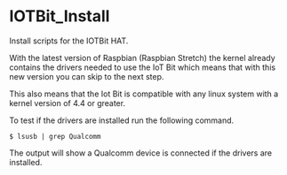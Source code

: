 # IOTBit_Install
Install scripts for the IOTBit HAT.<br />

With the latest version of Raspbian (Raspbian Stretch) the kernel already contains the drivers needed to use the IoT Bit which means that with this new version you can skip to the next step.<br />

This also means that the Iot Bit is compatible with any linux system with a kernel version of 4.4 or greater.<br />

To test if the drivers are installed run the following command.<br />

    $ lsusb | grep Qualcomm

The output will show a Qualcomm device is connected if the drivers are installed. <br />

